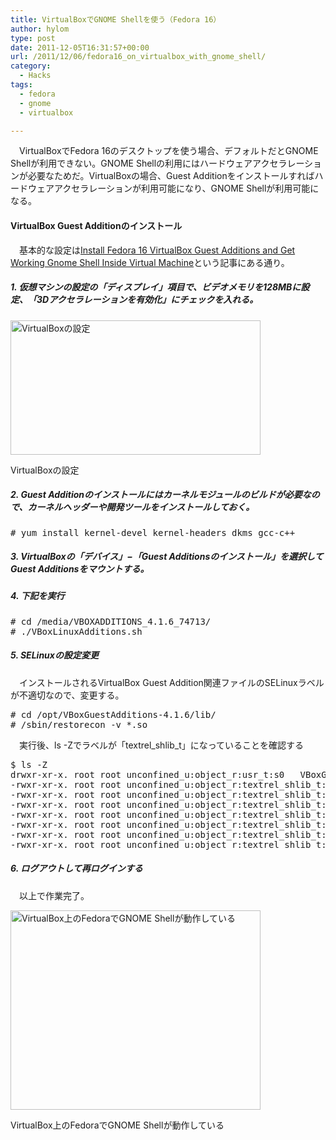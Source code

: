 ```yaml
---
title: VirtualBoxでGNOME Shellを使う（Fedora 16）
author: hylom
type: post
date: 2011-12-05T16:31:57+00:00
url: /2011/12/06/fedora16_on_virtualbox_with_gnome_shell/
category:
  - Hacks
tags:
  - fedora
  - gnome
  - virtualbox

---
```

　VirtualBoxでFedora 16のデスクトップを使う場合、デフォルトだとGNOME Shellが利用できない。GNOME Shellの利用にはハードウェアアクセラレーションが必要なためだ。VirtualBoxの場合、Guest Additionをインストールすればハードウェアアクセラレーションが利用可能になり、GNOME Shellが利用可能になる。

#### VirtualBox Guest Additionのインストール

　基本的な設定は[Install Fedora 16 VirtualBox Guest Additions and Get Working Gnome Shell Inside Virtual Machine][1]という記事にある通り。

##### 1. 仮想マシンの設定の「ディスプレイ」項目で、ビデオメモリを128MBに設定、「3Dアクセラレーションを有効化」にチェックを入れる。

<div id="attachment_1509" style="width: 410px" class="wp-caption aligncenter">
  <a href="/img/blog/2011/12/vm_config1.png"><img src="/img/blog/2011/12/vm_config1-400x215.png" alt="VirtualBoxの設定" title="VirtualBoxの設定" width="400" height="215" class="size-medium wp-image-1509" srcset="/img/blog/2011/12/vm_config1-400x215.png 400w, /img/blog/2011/12/vm_config1.png 684w" sizes="(max-width: 400px) 100vw, 400px" /></a>
  
  <p class="wp-caption-text">
    VirtualBoxの設定
  </p>
</div>

##### 2. Guest Additionのインストールにはカーネルモジュールのビルドが必要なので、カーネルヘッダーや開発ツールをインストールしておく。

<pre># yum install kernel-devel kernel-headers dkms gcc-c++
</pre>

##### 3. VirtualBoxの「デバイス」−「Guest Additionsのインストール」を選択してGuest Additionsをマウントする。

##### 4. 下記を実行

<pre># cd /media/VBOXADDITIONS_4.1.6_74713/
# ./VBoxLinuxAdditions.sh
</pre>

##### 5. SELinuxの設定変更

　インストールされるVirtualBox Guest Addition関連ファイルのSELinuxラベルが不適切なので、変更する。

<pre># cd /opt/VBoxGuestAdditions-4.1.6/lib/
# /sbin/restorecon -v *.so 
</pre>

　実行後、ls -Zでラベルが「textrel\_shlib\_t」になっていることを確認する

<pre>$ ls -Z
drwxr-xr-x. root root unconfined_u:object_r:usr_t:s0   VBoxGuestAdditions
-rwxr-xr-x. root root unconfined_u:object_r:textrel_shlib_t:s0 VBoxOGLarrayspu.so
-rwxr-xr-x. root root unconfined_u:object_r:textrel_shlib_t:s0 VBoxOGLcrutil.so
-rwxr-xr-x. root root unconfined_u:object_r:textrel_shlib_t:s0 VBoxOGLerrorspu.so
-rwxr-xr-x. root root unconfined_u:object_r:textrel_shlib_t:s0 VBoxOGLfeedbackspu.so
-rwxr-xr-x. root root unconfined_u:object_r:textrel_shlib_t:s0 VBoxOGLpackspu.so
-rwxr-xr-x. root root unconfined_u:object_r:textrel_shlib_t:s0 VBoxOGLpassthroughspu.so
-rwxr-xr-x. root root unconfined_u:object_r:textrel_shlib_t:s0 VBoxOGL.so
</pre>

##### 6. ログアウトして再ログインする

　以上で作業完了。

<div id="attachment_1507" style="width: 410px" class="wp-caption aligncenter">
  <a href="/img/blog/2011/12/vm_fedora1.png"><img src="/img/blog/2011/12/vm_fedora1-400x319.png" alt="VirtualBox上のFedoraでGNOME Shellが動作している" title="VirtualBox上のFedoraでGNOME Shellが動作している" width="400" height="319" class="size-medium wp-image-1507" srcset="/img/blog/2011/12/vm_fedora1-400x319.png 400w, /img/blog/2011/12/vm_fedora1.png 1052w" sizes="(max-width: 400px) 100vw, 400px" /></a>
  
  <p class="wp-caption-text">
    VirtualBox上のFedoraでGNOME Shellが動作している
  </p>
</div>

 [1]: http://www.sysprobs.com/install-fedora-16-virtualbox-guest-additions-get-working-gnome-shell-inside-virtual-machine
